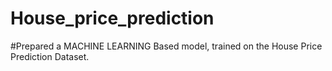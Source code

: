 # House_price_prediction

#Prepared a MACHINE LEARNING Based model, trained on the House Price Prediction Dataset. 
